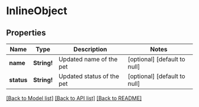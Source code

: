 # InlineObject

## Properties
Name | Type | Description | Notes
------------ | ------------- | ------------- | -------------
**name** | **String!** | Updated name of the pet | [optional] [default to null]
**status** | **String!** | Updated status of the pet | [optional] [default to null]

[[Back to Model list]](../README.md#documentation-for-models) [[Back to API list]](../README.md#documentation-for-api-endpoints) [[Back to README]](../README.md)


